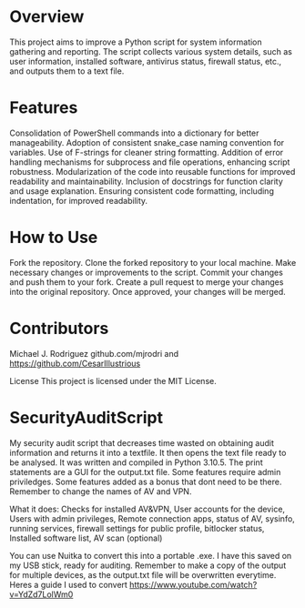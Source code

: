 # Overview
This project aims to improve a Python script for system information gathering and reporting. The script collects various system details, such as user information, installed software, antivirus status, firewall status, etc., and outputs them to a text file.

# Features
Consolidation of PowerShell commands into a dictionary for better manageability.
Adoption of consistent snake_case naming convention for variables.
Use of F-strings for cleaner string formatting.
Addition of error handling mechanisms for subprocess and file operations, enhancing script robustness.
Modularization of the code into reusable functions for improved readability and maintainability.
Inclusion of docstrings for function clarity and usage explanation.
Ensuring consistent code formatting, including indentation, for improved readability.

# How to Use
Fork the repository.
Clone the forked repository to your local machine.
Make necessary changes or improvements to the script.
Commit your changes and push them to your fork.
Create a pull request to merge your changes into the original repository.
Once approved, your changes will be merged.

# Contributors
Michael J. Rodriguez github.com/mjrodri
and
https://github.com/CesarIllustrious

License
This project is licensed under the MIT License.

# SecurityAuditScript
My security audit script that decreases time wasted on obtaining audit information and returns it into a textfile. It then opens the text file ready to be analysed.
It was written and compiled in Python 3.10.5. 
The print statements are a GUI for the output.txt file.
Some features require admin priviledges.
Some features added as a bonus that dont need to be there.
Remember to change the names of AV and VPN.

What it does:
Checks for installed AV&VPN,
User accounts for the device,
Users with admin privileges, 
Remote connection apps,
status of AV, sysinfo, running services, firewall settings for public profile, bitlocker status,
Installed software list,
AV scan (optional)


You can use Nuitka to convert this into a portable .exe. I have this saved on my USB stick, ready for auditing. Remember to make a copy of the output for multiple
devices, as the output.txt file will be overwritten everytime.
Heres a guide I used to convert https://www.youtube.com/watch?v=YdZd7LolWm0

